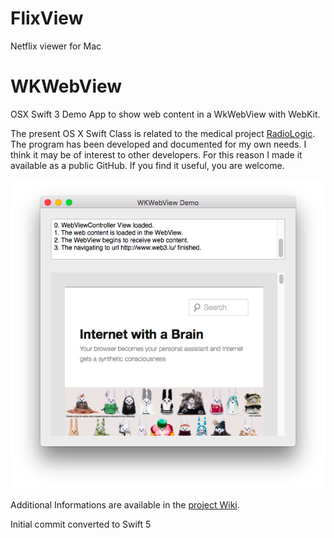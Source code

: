 # FlixView
Netflix viewer for Mac

# WKWebView
OSX Swift 3 Demo App to show web content in a WkWebView with WebKit.

The present OS X Swift Class is related to the medical project [RadioLogic](http://www.radiologic.fr). The program has been developed and documented for my own needs. I think it may be of interest to other developers. For this reason I made it available as a public GitHub. If you find it useful, you are welcome. 

![WKWebView](wkwebviewApp.png)

Additional Informations are available in the [project Wiki](https://github.com/mbarnig/WkWebView/wiki).


Initial commit converted to Swift 5
